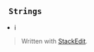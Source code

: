 ` Strings`
---
- i

> Written with [StackEdit](https://stackedit.io/).
<!--stackedit_data:
eyJoaXN0b3J5IjpbLTIwOTg3Mjk2NDldfQ==
-->